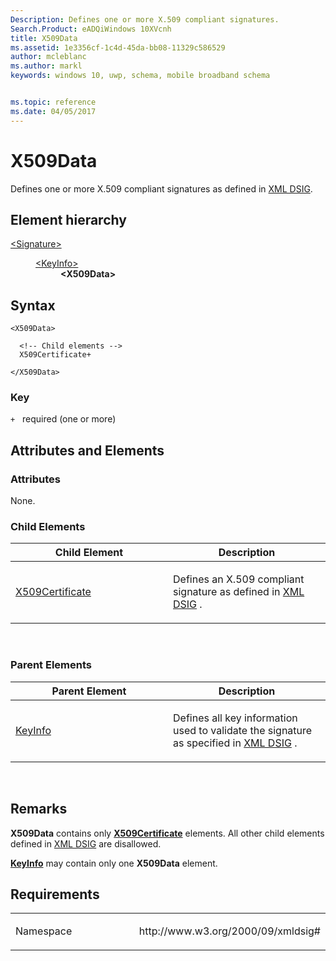 ```yaml
---
Description: Defines one or more X.509 compliant signatures.
Search.Product: eADQiWindows 10XVcnh
title: X509Data
ms.assetid: 1e3356cf-1c4d-45da-bb08-11329c586529
author: mcleblanc
ms.author: markl
keywords: windows 10, uwp, schema, mobile broadband schema


ms.topic: reference
ms.date: 04/05/2017
---
```


# X509Data


Defines one or more X.509 compliant signatures as defined in [XML DSIG](https://www.w3.org/TR/xmldsig-core/).

## Element hierarchy

<dl>
<dt><a href="element-signature.md">&lt;Signature&gt;</a></dt>
<dd>
<dl>
<dt><a href="element-keyinfo.md">&lt;KeyInfo&gt;</a></dt>
<dd><b>&lt;X509Data&gt;</b></dd>
</dl>
</dd>
</dl>

## Syntax

``` syntax
<X509Data>

  <!-- Child elements -->
  X509Certificate+

</X509Data>
```

### Key

`+`   required (one or more)

## Attributes and Elements


### Attributes

None.

### Child Elements

<table>
<colgroup>
<col width="50%" />
<col width="50%" />
</colgroup>
<thead>
<tr class="header">
<th>Child Element</th>
<th>Description</th>
</tr>
</thead>
<tbody>
<tr class="odd">
<td><a href="element-x509certificate.md">X509Certificate</a> </td>
<td><p>Defines an X.509 compliant signature as defined in <a href="https://www.w3.org/TR/xmldsig-core/">XML DSIG</a> .</p></td>
</tr>
</tbody>
</table>

 

### Parent Elements

<table>
<colgroup>
<col width="50%" />
<col width="50%" />
</colgroup>
<thead>
<tr class="header">
<th>Parent Element</th>
<th>Description</th>
</tr>
</thead>
<tbody>
<tr class="odd">
<td><a href="element-keyinfo.md">KeyInfo</a> </td>
<td><p>Defines all key information used to validate the signature as specified in <a href="https://www.w3.org/TR/xmldsig-core/">XML DSIG</a> .</p></td>
</tr>
</tbody>
</table>

 

## Remarks

**X509Data** contains only [**X509Certificate**](element-x509certificate.md) elements. All other child elements defined in [XML DSIG](https://www.w3.org/TR/xmldsig-core/) are disallowed.

[**KeyInfo**](element-keyinfo.md) may contain only one **X509Data** element.

## Requirements

<table>
<colgroup>
<col width="50%" />
<col width="50%" />
</colgroup>
<tbody>
<tr class="odd">
<td><p>Namespace</p></td>
<td><p>http://www.w3.org/2000/09/xmldsig#</p></td>
</tr>
</tbody>
</table>

 

 



